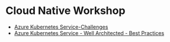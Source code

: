 # Cloud Native Workshop
- [Azure Kubernetes Service-Challenges](azure-kubernetes-service/challenges)
- [Azure Kubernetes Service - Well Architected - Best Practices](azure-kubernetes-service/README.md)

